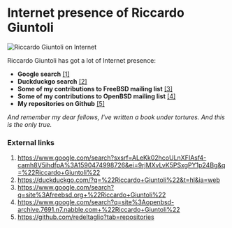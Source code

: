 # Internet presence of Riccardo Giuntoli

![Riccardo Giuntoli on Internet](http://telecomlobby.com/Images/riccardo_giuntoli_internet.webp)

Riccardo Giuntoli has got a lot of Internet presence:

- **Google search** [[1]](https://www.google.com/search?sxsrf=ALeKk02hcoULnXFIAsf4-camh8V5ihdfpA%3A1590474998726&ei=9rjMXvLvK5PSxgPY1p24Bg&q=%22Riccardo+Giuntoli%22)
- **Duckduckgo search** [[2]](https://duckduckgo.com/?q=%22Riccardo+Giuntoli%22&t=hl&ia=web)
- **Some of my contributions to FreeBSD mailing list** [[3]](https://www.google.com/search?q=site%3Afreebsd.org+%22Riccardo+Giuntoli%22)
- **Some of my contributions to OpenBSD mailing list** [[4]](https://www.google.com/search?q=site%3Aopenbsd-archive.7691.n7.nabble.com+%22Riccardo+Giuntoli%22)
- **My repositories on Github** [[5]](https://github.com/redeltaglio?tab=repositories)

*And remember my dear fellows, I've written a book under tortures. And this is the only true.*

### External links

1. https://www.google.com/search?sxsrf=ALeKk02hcoULnXFIAsf4-camh8V5ihdfpA%3A1590474998726&ei=9rjMXvLvK5PSxgPY1p24Bg&q=%22Riccardo+Giuntoli%22
2. https://duckduckgo.com/?q=%22Riccardo+Giuntoli%22&t=hl&ia=web
3. https://www.google.com/search?q=site%3Afreebsd.org+%22Riccardo+Giuntoli%22
4. https://www.google.com/search?q=site%3Aopenbsd-archive.7691.n7.nabble.com+%22Riccardo+Giuntoli%22
5. https://github.com/redeltaglio?tab=repositories